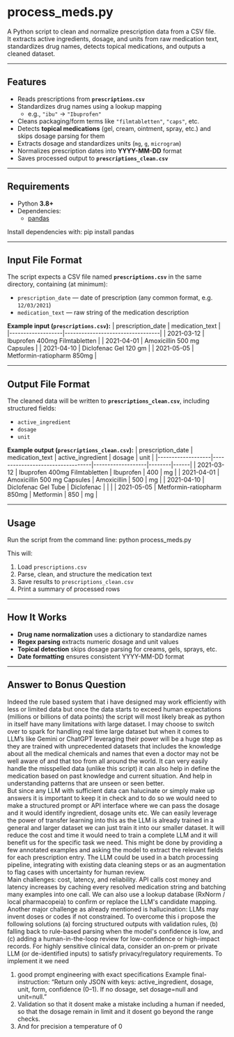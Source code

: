# process_meds.py

A Python script to clean and normalize prescription data from a CSV file.  
It extracts active ingredients, dosage, and units from raw medication text, standardizes drug names, detects topical medications, and outputs a cleaned dataset.

---

## Features

- Reads prescriptions from **`prescriptions.csv`**
- Standardizes drug names using a lookup mapping  
  - e.g., `"ibu"` → `"Ibuprofen"`
- Cleans packaging/form terms like `"filmtabletten"`, `"caps"`, etc.
- Detects **topical medications** (gel, cream, ointment, spray, etc.) and skips dosage parsing for them
- Extracts dosage and standardizes units (`mg`, `g`, `microgram`)
- Normalizes prescription dates into **YYYY-MM-DD** format
- Saves processed output to **`prescriptions_clean.csv`**

---

## Requirements

- Python **3.8+**
- Dependencies:
  - [pandas](https://pandas.pydata.org)

Install dependencies with: pip install pandas


---

## Input File Format

The script expects a CSV file named **`prescriptions.csv`** in the same directory, containing (at minimum):

- `prescription_date` — date of prescription (any common format, e.g. `12/03/2021`)
- `medication_text` — raw string of the medication description

**Example input (`prescriptions.csv`):**
| prescription_date | medication_text                  |
|-------------------|----------------------------------|
| 2021-03-12        | Ibuprofen 400mg Filmtabletten    |
| 2021-04-01        | Amoxicillin 500 mg Capsules      |
| 2021-04-10        | Diclofenac Gel 120 gm            |
| 2021-05-05        | Metformin-ratiopharm 850mg       |




---

## Output File Format

The cleaned data will be written to **`prescriptions_clean.csv`**, including structured fields:

- `active_ingredient`
- `dosage`
- `unit`

**Example output (`prescriptions_clean.csv`):**
| prescription_date | medication_text                  | active_ingredient | dosage | unit |
|-------------------|----------------------------------|-------------------|--------|------|
| 2021-03-12        | Ibuprofen 400mg Filmtabletten    | Ibuprofen         | 400    | mg   |
| 2021-04-01        | Amoxicillin 500 mg Capsules      | Amoxicillin       | 500    | mg   |
| 2021-04-10        | Diclofenac Gel Tube              | Diclofenac        |        |      |
| 2021-05-05        | Metformin-ratiopharm 850mg       | Metformin         | 850    | mg   |




---

## Usage

Run the script from the command line: python process_meds.py


This will:
1. Load `prescriptions.csv`
2. Parse, clean, and structure the medication text
3. Save results to `prescriptions_clean.csv`
4. Print a summary of processed rows

---

## How It Works

- **Drug name normalization** uses a dictionary to standardize names  
- **Regex parsing** extracts numeric dosage and unit values  
- **Topical detection** skips dosage parsing for creams, gels, sprays, etc.  
- **Date formatting** ensures consistent YYYY-MM-DD format  

---



## Answer to Bonus Question 
Indeed the rule based system that i have designed may work efficiently with less or limited data but once the data starts to exceed human expectations (millions or billions of data points) the script will most likely break as python in itself have many limitations with large dataset. I may choose to switch over to spark for handling real time large dataset but when it comes to LLM’s like Gemini or ChatGPT leveraging their power will be a huge step as they are trained with unprecedented datasets that includes the knowledge about all the medical chemicals and names that even a doctor may not be well aware of and that too from all around the world. It can very easily handle the misspelled data (unlike this script) it can also help in define the medication based on past knowledge and current situation. And help in understanding patterns that are unseen or seen better. 
<br>
But since any LLM with sufficient data can halucinate or simply make up answers it is important to keep it in check and to do so we would need to make a structured prompt or API interface where we can pass the dosage and it would identify ingredient, dosage units etc. We can easily leverage the power of transfer learning into this as the LLM is already trained in a general and larger dataset we can just train it into our smaller dataset. It will reduce the cost and time it would need to train a complete LLM and it will benefit us for the specific task we need. This might be done by providing a few annotated examples and asking the model to extract the relevant fields for each prescription entry. The LLM could be used in a batch processing pipeline, integrating with existing data cleaning steps or as an augmentation to flag cases with uncertainty for human review.
<br>
Main challenges: cost, latency, and reliability. API calls cost money and latency increases by caching every resolved medication string and batching many examples into one call. We can also use a lookup database (RxNorm / local pharmacopeia) to confirm or replace the LLM's candidate mapping. Another major challenge as already mentioned  is hallucination: LLMs may invent doses or codes if not constrained. To overcome this i propose the following solutions
(a) forcing structured outputs with validation rules, 
(b) falling back to rule-based parsing when the model's confidence is low, and 
(c) adding a human-in-the-loop review for low-confidence or high-impact records. For highly sensitive clinical data, consider an on-prem or private LLM (or de-identified inputs) to satisfy privacy/regulatory requirements.
To implement it we need 
1. good prompt engineering with exact specifications  Example final-instruction: “Return only JSON with keys: active_ingredient, dosage, unit, form, confidence (0–1). If no dosage, set dosage=null and unit=null.”
2. Validation so that it dosent make a mistake including a human if needed, so that the dosage remain in limit and it dosent go beyond the range checks.
3. And for precision a temperature of 0




